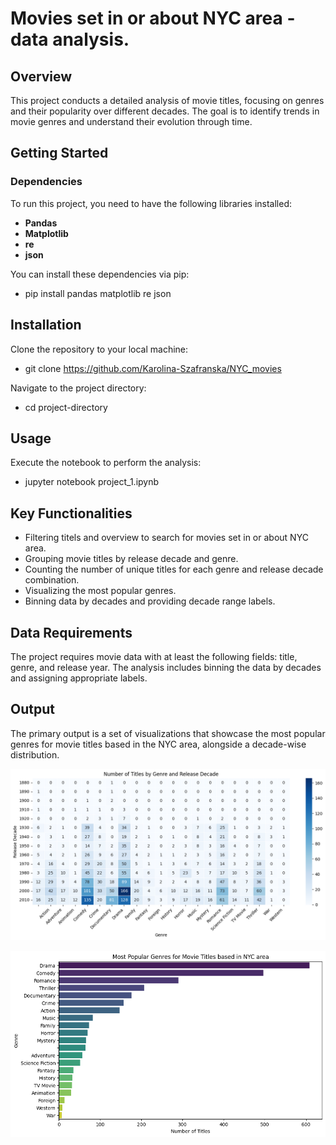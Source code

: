 #  Movies set in or about NYC area - data analysis.


## Overview
This project conducts a detailed analysis of movie titles, focusing on genres and their popularity over different decades. The goal is to identify trends in movie genres and understand their evolution through time.

## Getting Started

### Dependencies
To run this project, you need to have the following libraries installed:

- **Pandas**
- **Matplotlib**
- **re**
- **json**

You can install these dependencies via pip:
- pip install pandas matplotlib re json


## Installation
Clone the repository to your local machine:


- git clone <https://github.com/Karolina-Szafranska/NYC_movies>

Navigate to the project directory:

- cd project-directory

## Usage
Execute the notebook to perform the analysis:


- jupyter notebook project_1.ipynb

## Key Functionalities

- Filtering titels and overview to search for movies set in or about NYC area.
- Grouping movie titles by release decade and genre.
- Counting the number of unique titles for each genre and release decade combination.
- Visualizing the most popular genres.
- Binning data by decades and providing decade range labels.

## Data Requirements

The project requires movie data with at least the following fields: title, genre, and release year. The analysis includes binning the data by decades and assigning appropriate labels.

## Output

The primary output is a set of visualizations that showcase the most popular genres for movie titles based in the NYC area, alongside a decade-wise distribution.

!['Number of Titles by Genre and Release Decade'](vis/visualization1.png)

!['Most Popular Genres for Movie Titles based in NYC area'](vis/visualization2.png)



